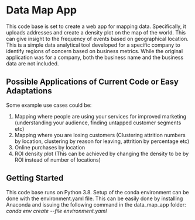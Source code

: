 # Data Map App

This code base is set to create a web app for mapping data. Specifically, it uploads addresses and create a density plot on the map of the world. This can give insight to the frequency of events based on geographical location. This is a simple data analytical tool developed for a specific company to identify regions of concern based on business metrics. While the original application was for a company, both the business name and the business data are not included.

## Possible Applications of Current Code or Easy Adaptations

Some example use cases could be:
1) Mapping where people are using your services for improved marketing (understanding your audience, finding untapped customer segments etc)
2) Mapping where you are losing customers (Clustering attrition numbers by location, clustering by reason for leaving, attrition by percentage etc)
3) Online purchases by location
4) ROI density plot (This can be achieved by changing the density to be by ROI instead of number of locations)

## Getting Started

This code base runs on Python 3.8. Setup of the conda environment can be done with the environment.yaml file. This can be easily done by installing Anaconda and issuing the following command in the data_map_app folder:
_conda env create --file environment.yaml_




